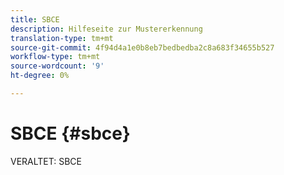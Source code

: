```yaml
---
title: SBCE
description: Hilfeseite zur Mustererkennung
translation-type: tm+mt
source-git-commit: 4f94d4a1e0b8eb7bedbedba2c8a683f34655b527
workflow-type: tm+mt
source-wordcount: '9'
ht-degree: 0%

---
```



# SBCE {#sbce}

VERALTET: SBCE
